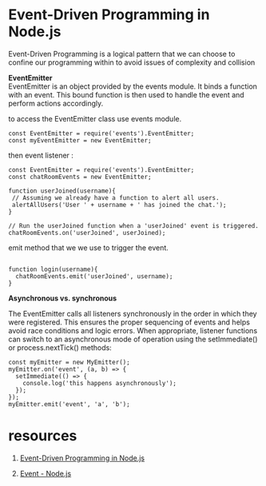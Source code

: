 # Event-Driven Programming in Node.js

Event-Driven Programming is a logical pattern that we can choose to confine our programming within to avoid issues of complexity and collision    

**EventEmitter**  
EventEmitter is an object provided by the events module. It binds a function with an event. This bound function is then used to handle the event and perform actions accordingly.   

 to access the EventEmitter class use  events module. 

 ```
 const EventEmitter = require('events').EventEmitter;
const myEventEmitter = new EventEmitter;
```

 then event listener : 

 ```
 const EventEmitter = require('events').EventEmitter;
const chatRoomEvents = new EventEmitter;

function userJoined(username){
  // Assuming we already have a function to alert all users.
  alertAllUsers('User ' + username + ' has joined the chat.');
}

// Run the userJoined function when a 'userJoined' event is triggered.
chatRoomEvents.on('userJoined', userJoined);

```

emit method that we we use to trigger the event. 

```

function login(username){
  chatRoomEvents.emit('userJoined', username);
}

```



**Asynchronous vs. synchronous**

The EventEmitter calls all listeners synchronously in the order in which they were registered. This ensures the proper sequencing of events and helps avoid race conditions and logic errors. When appropriate, listener functions can switch to an asynchronous mode of operation using the setImmediate() or process.nextTick() methods:   

```
const myEmitter = new MyEmitter();
myEmitter.on('event', (a, b) => {
  setImmediate(() => {
    console.log('this happens asynchronously');
  });
});
myEmitter.emit('event', 'a', 'b');
```


# resources
1. [Event-Driven Programming in Node.js](https://www.digitalocean.com/community/tutorials/nodejs-event-driven-programming)


2. [Event - Node.js](https://nodejs.org/api/events.html#passing-arguments-and-this-to-listeners
)